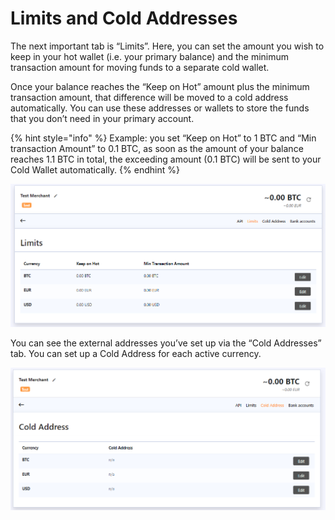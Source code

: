 # Limits and Cold Addresses

The next important tab is “Limits”. Here, you can set the amount you wish to keep in your hot wallet \(i.e. your primary balance\) and the minimum transaction amount for moving funds to a separate cold wallet.

Once your balance reaches the “Keep on Hot” amount plus the minimum transaction amount, that difference will be moved to a cold address automatically. You can use these addresses or wallets to store the funds that you don’t need in your primary account.

{% hint style="info" %}
Example: you set “Keep on Hot” to 1 BTC and “Min transaction Amount” to 0.1 BTC, as soon as the amount of your balance reaches 1.1 BTC in total, the exceeding amount \(0.1 BTC\) will be sent to your Cold Wallet automatically.
{% endhint %}

![](../.gitbook/assets/9.png)

You can see the external addresses you’ve set up via the “Cold Addresses” tab. You can set up a Cold Address for each active currency.

![](../.gitbook/assets/10.png)



